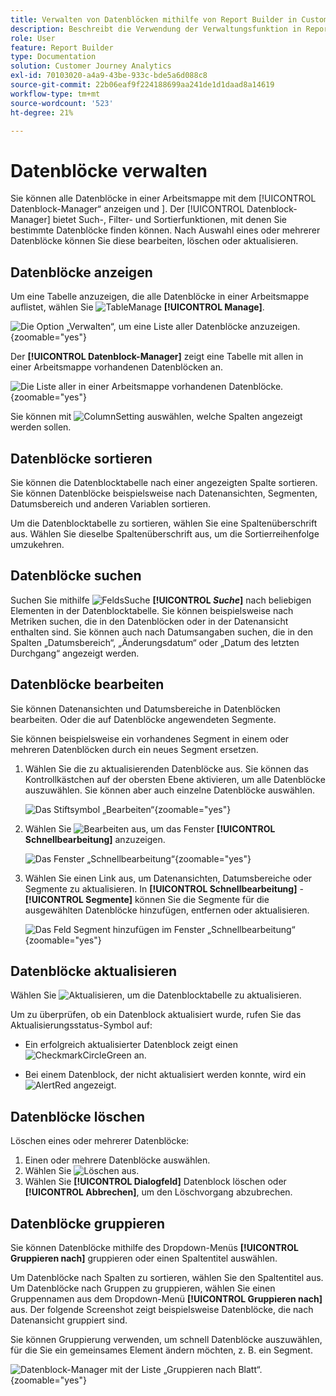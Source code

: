 ```yaml
---
title: Verwalten von Datenblöcken mithilfe von Report Builder in Customer Journey Analytics
description: Beschreibt die Verwendung der Verwaltungsfunktion in Report Builder
role: User
feature: Report Builder
type: Documentation
solution: Customer Journey Analytics
exl-id: 70103020-a4a9-43be-933c-bde5a6d088c8
source-git-commit: 22b06eaf9f224188699aa241de1d1daad8a14619
workflow-type: tm+mt
source-wordcount: '523'
ht-degree: 21%

---
```


# Datenblöcke verwalten

Sie können alle Datenblöcke in einer Arbeitsmappe mit dem [!UICONTROL Datenblock-Manager“ anzeigen und &#x200B;]. Der [!UICONTROL Datenblock-Manager] bietet Such-, Filter- und Sortierfunktionen, mit denen Sie bestimmte Datenblöcke finden können. Nach Auswahl eines oder mehrerer Datenblöcke können Sie diese bearbeiten, löschen oder aktualisieren.

## Datenblöcke anzeigen

Um eine Tabelle anzuzeigen, die alle Datenblöcke in einer Arbeitsmappe auflistet, wählen Sie ![TableManage](/help/assets/icons/TableManage.svg) **[!UICONTROL Manage]**.

![Die Option „Verwalten“, um eine Liste aller Datenblöcke anzuzeigen.](./assets/image53.png){zoomable="yes"}

Der **[!UICONTROL Datenblock-Manager]** zeigt eine Tabelle mit allen in einer Arbeitsmappe vorhandenen Datenblöcken an.

![Die Liste aller in einer Arbeitsmappe vorhandenen Datenblöcke.](./assets/image52.png){zoomable="yes"}

Sie können mit ![ColumnSetting](/help/assets/icons/ColumnSetting.svg) auswählen, welche Spalten angezeigt werden sollen.

## Datenblöcke sortieren

Sie können die Datenblocktabelle nach einer angezeigten Spalte sortieren. Sie können Datenblöcke beispielsweise nach Datenansichten, Segmenten, Datumsbereich und anderen Variablen sortieren.

Um die Datenblocktabelle zu sortieren, wählen Sie eine Spaltenüberschrift aus. Wählen Sie dieselbe Spaltenüberschrift aus, um die Sortierreihenfolge umzukehren.


## Datenblöcke suchen

Suchen Sie mithilfe ![ Felds ](/help/assets/icons/Search.svg)Suche **[!UICONTROL _Suche_]** nach beliebigen Elementen in der Datenblocktabelle. Sie können beispielsweise nach Metriken suchen, die in den Datenblöcken oder in der Datenansicht enthalten sind. Sie können auch nach Datumsangaben suchen, die in den Spalten „Datumsbereich“, „Änderungsdatum“ oder „Datum des letzten Durchgang“ angezeigt werden.


## Datenblöcke bearbeiten

Sie können Datenansichten und Datumsbereiche in Datenblöcken bearbeiten. Oder die auf Datenblöcke angewendeten Segmente.

Sie können beispielsweise ein vorhandenes Segment in einem oder mehreren Datenblöcken durch ein neues Segment ersetzen.

1. Wählen Sie die zu aktualisierenden Datenblöcke aus. Sie können das Kontrollkästchen auf der obersten Ebene aktivieren, um alle Datenblöcke auszuwählen. Sie können aber auch einzelne Datenblöcke auswählen.

   ![Das Stiftsymbol „Bearbeiten“](./assets/image56.png){zoomable="yes"}

1. Wählen Sie ![Bearbeiten](/help/assets/icons/Edit.svg) aus, um das Fenster **[!UICONTROL Schnellbearbeitung]** anzuzeigen.

   ![Das Fenster „Schnellbearbeitung“](./assets/image58.png){zoomable="yes"}

1. Wählen Sie einen Link aus, um Datenansichten, Datumsbereiche oder Segmente zu aktualisieren. In **[!UICONTROL Schnellbearbeitung]** - **[!UICONTROL Segmente]** können Sie die Segmente für die ausgewählten Datenblöcke hinzufügen, entfernen oder aktualisieren.

   ![Das Feld Segment hinzufügen im Fenster „Schnellbearbeitung“](./assets/image59.png){zoomable="yes"}

## Datenblöcke aktualisieren

Wählen Sie ![Aktualisieren](/help/assets/icons/Refresh.svg), um die Datenblocktabelle zu aktualisieren.

Um zu überprüfen, ob ein Datenblock aktualisiert wurde, rufen Sie das Aktualisierungsstatus-Symbol auf:

- Ein erfolgreich aktualisierter Datenblock zeigt einen ![CheckmarkCircleGreen](/help/assets/icons/CheckmarkCircleGreen.svg) an.

- Bei einem Datenblock, der nicht aktualisiert werden konnte, wird ein ![AlertRed](/help/assets/icons/AlertRed.svg) angezeigt.


## Datenblöcke löschen

Löschen eines oder mehrerer Datenblöcke:

1. Einen oder mehrere Datenblöcke auswählen.
1. Wählen Sie ![Löschen](/help/assets/icons/Delete.svg) aus.
1. Wählen Sie **[!UICONTROL Dialogfeld]** Datenblock löschen **&#x200B;**&#x200B;oder **[!UICONTROL Abbrechen]**, um den Löschvorgang abzubrechen.

## Datenblöcke gruppieren

Sie können Datenblöcke mithilfe des Dropdown-Menüs **[!UICONTROL Gruppieren nach]** gruppieren oder einen Spaltentitel auswählen.

Um Datenblöcke nach Spalten zu sortieren, wählen Sie den Spaltentitel aus. Um Datenblöcke nach Gruppen zu gruppieren, wählen Sie einen Gruppennamen aus dem Dropdown-Menü **[!UICONTROL Gruppieren nach]** aus. Der folgende Screenshot zeigt beispielsweise Datenblöcke, die nach Datenansicht gruppiert sind.

Sie können Gruppierung verwenden, um schnell Datenblöcke auszuwählen, für die Sie ein gemeinsames Element ändern möchten, z. B. ein Segment.

![Datenblock-Manager mit der Liste „Gruppieren nach Blatt“.](./assets/group-data-blocks.png){zoomable="yes"}

